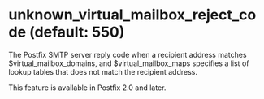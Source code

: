 # unknown_virtual_mailbox_reject_code (default: 550)

The Postfix SMTP server reply code when a recipient address matches
$virtual\_mailbox\_domains, and $virtual\_mailbox\_maps specifies a list
of lookup tables that does not match the recipient address.




This feature is available in Postfix 2.0 and later.




